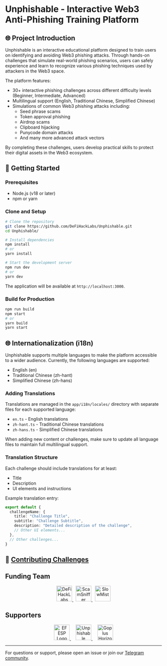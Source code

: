 
# Unphishable - Interactive Web3 Anti-Phishing Training Platform

## 🌐 Project Introduction

Unphishable is an interactive educational platform designed to train users on identifying and avoiding Web3 phishing attacks. Through hands-on challenges that simulate real-world phishing scenarios, users can safely experience and learn to recognize various phishing techniques used by attackers in the Web3 space.

The platform features:
- 30+ interactive phishing challenges across different difficulty levels (Beginner, Intermediate, Advanced)
- Multilingual support (English, Traditional Chinese, Simplified Chinese)
- Simulations of common Web3 phishing attacks including:
  - Seed phrase scams
  - Token approval phishing
  - Airdrop scams
  - Clipboard hijacking
  - Punycode domain attacks
  - And many more advanced attack vectors

By completing these challenges, users develop practical skills to protect their digital assets in the Web3 ecosystem.

## 🚀 Getting Started

### Prerequisites

- Node.js (v18 or later)
- npm or yarn

### Clone and Setup

```bash
# Clone the repository
git clone https://github.com/DeFiHackLabs/Unphishable.git
cd Unphishable/

# Install dependencies
npm install
# or
yarn install

# Start the development server
npm run dev
# or
yarn dev
```

The application will be available at `http://localhost:3000`.

### Build for Production

```bash
npm run build
npm start
# or
yarn build
yarn start
```

## 🌐 Internationalization (i18n)

Unphishable supports multiple languages to make the platform accessible to a wider audience. Currently, the following languages are supported:

- English (en)
- Traditional Chinese (zh-hant)
- Simplified Chinese (zh-hans)

### Adding Translations

Translations are managed in the `app/i18n/locales/` directory with separate files for each supported language:

- `en.ts` - English translations
- `zh-hant.ts` - Traditional Chinese translations
- `zh-hans.ts` - Simplified Chinese translations

When adding new content or challenges, make sure to update all language files to maintain full multilingual support.

### Translation Structure

Each challenge should include translations for at least:
- Title
- Description
- UI elements and instructions

Example translation entry:

```ts
export default {
  challengeName: {
    title: "Challenge Title",
    subtitle: "Challenge Subtitle",
    description: "Detailed description of the challenge",
    // Other UI elements...
  },
  // Other challenges...
}
```

## 🧩 [Contributing Challenges](./Contribution.md) 

## Funding Team

<p align="center">
  <a href="https://defihacklabs.io">
    <img src="https://github.com/user-attachments/assets/010f6e9c-7ab6-4e7a-a8e3-4e95494564b5" height="50" alt="DeFiHackLabs"/>
  </a>
  &nbsp;
  <a href="https://scamsniffer.io">
    <img src="https://github.com/user-attachments/assets/8cd9b75c-c9f6-4005-9d6a-a1490dcef832" height="50" alt="ScamSniffer"/>
  </a>
  &nbsp;
  <a href="https://slowmist.com">
    <img src="https://github.com/user-attachments/assets/13e862ad-e65d-4e11-b678-4e07693fb50c" height="50" alt="SlowMist"/>
  </a>
</p>


## Supporters
<p align="center">
  <a href="https://esp.ethereum.foundation">
    <img src="https://github.com/user-attachments/assets/27d003a4-05e7-49f4-a4b7-d3f1428f6984" height="50" alt="EF ESP Logo"/>
  </a>
  &nbsp;&nbsp;&nbsp;
  <a href="https://geodework.com/">
    <img src="https://github.com/user-attachments/assets/7979d0d3-7977-4474-acd1-717f55729fbf" height="50" alt="Unphishable Logo"/>
  </a>
  &nbsp;&nbsp;&nbsp;
  <a href="https://gopluslabs.io/">
    <img src="https://github.com/user-attachments/assets/d86be163-2d31-4ead-bb68-5d1bd56d87ab" height="50" alt="Goplus Horizontal Logo"/>
  </a>
</p>



---

For questions or support, please open an issue or join our [Telegram community](https://t.me/+hBfBSw1_zIUyZTQ1).


